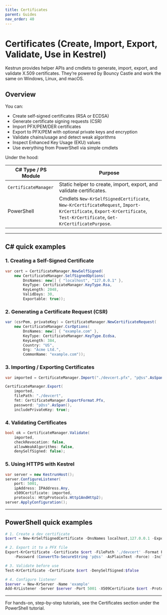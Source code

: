 ```yaml
---
title: Certificates
parent: Guides
nav_order: 40
---
```


# Certificates (Create, Import, Export, Validate, Use in Kestrel)

Kestrun provides helper APIs and cmdlets to generate, import, export, and validate X.509 certificates.
They’re powered by Bouncy Castle and work the same on Windows, Linux, and macOS.

## Overview

You can:

- Create self‑signed certificates (RSA or ECDSA)
- Generate certificate signing requests (CSR)
- Import PFX/PEM/DER certificates
- Export to PFX/PEM with optional private keys and encryption
- Validate chains/usage and detect weak algorithms
- Inspect Enhanced Key Usage (EKU) values
- Use everything from PowerShell via simple cmdlets

Under the hood:

| C# Type / PS Module  | Purpose                                                                                                                                                              |
|----------------------|----------------------------------------------------------------------------------------------------------------------------------------------------------------------|
| `CertificateManager` | Static helper to create, import, export, and validate certificates.                                                                                                  |
| PowerShell           | Cmdlets `New-KrSelfSignedCertificate`, `New-KrCertificateRequest`, `Import-KrCertificate`, `Export-KrCertificate`, `Test-KrCertificate`, `Get-KrCertificatePurpose`. |

---

## C# quick examples

### 1. Creating a Self-Signed Certificate

```csharp
var cert = CertificateManager.NewSelfSigned(
    new CertificateManager.SelfSignedOptions(
        DnsNames: new[] { "localhost", "127.0.0.1" },
        KeyType: CertificateManager.KeyType.Rsa,
        KeyLength: 2048,
        ValidDays: 30,
        Exportable: true));
```

### 2. Generating a Certificate Request (CSR)

```csharp
var (csrPem, privateKey) = CertificateManager.NewCertificateRequest(
    new CertificateManager.CsrOptions(
        DnsNames: new[] { "example.com" },
        KeyType: CertificateManager.KeyType.Ecdsa,
        KeyLength: 384,
        Country: "US",
        Org: "Acme Ltd.",
        CommonName: "example.com"));
```

### 3. Importing / Exporting Certificates

```csharp
var imported = CertificateManager.Import("./devcert.pfx", "p@ss".AsSpan());

CertificateManager.Export(
    imported,
    filePath: "./devcert",
    fmt: CertificateManager.ExportFormat.Pfx,
    password: "p@ss".AsSpan(),
    includePrivateKey: true);
```

### 4. Validating Certificates

```csharp
bool ok = CertificateManager.Validate(
    imported,
    checkRevocation: false,
    allowWeakAlgorithms: false,
    denySelfSigned: false);
```

### 5. Using HTTPS with Kestrel

```csharp
var server = new KestrunHost();
server.ConfigureListener(
    port: 5001,
    ipAddress: IPAddress.Any,
    x509Certificate: imported,
    protocols: HttpProtocols.Http1AndHttp2);
server.ApplyConfiguration();
```

---

## PowerShell quick examples

```powershell
# 1. Create a dev certificate
$cert = New-KrSelfSignedCertificate -DnsNames localhost,127.0.0.1 -Exportable

# 2. Export it to a PFX file
Export-KrCertificate -Certificate $cert -FilePath './devcert' -Format Pfx `
    -Password (ConvertTo-SecureString 'p@ss' -AsPlainText -Force) -IncludePrivateKey

# 3. Validate before use
Test-KrCertificate -Certificate $cert -DenySelfSigned:$false

# 4. Configure listener
$server = New-KrServer -Name 'example'
Add-KrListener -Server $server -Port 5001 -X509Certificate $cert -Protocols Http1
```

---

For hands-on, step-by-step tutorials, see the Certificates section under the PowerShell tutorial.
